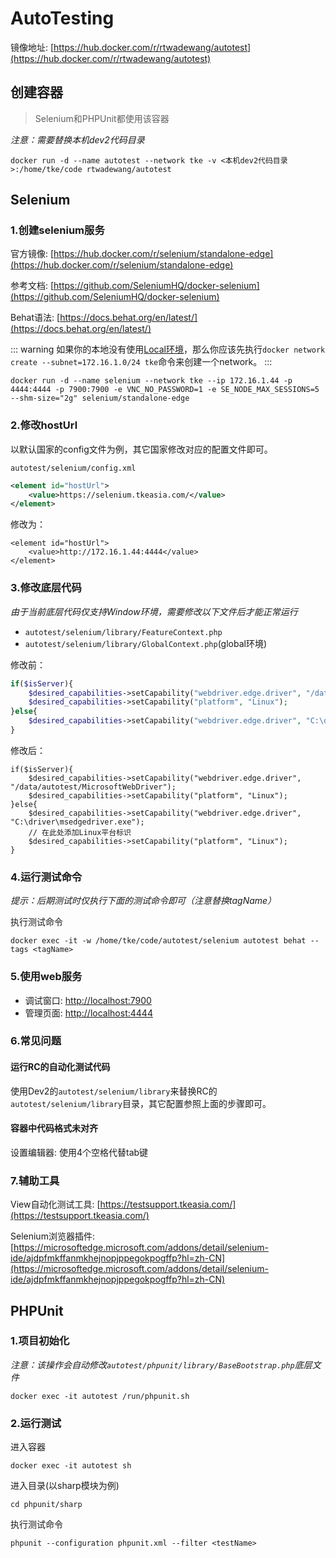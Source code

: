 # AutoTesting

镜像地址: [https://hub.docker.com/r/rtwadewang/autotest](https://hub.docker.com/r/rtwadewang/autotest)

## 创建容器

> Selenium和PHPUnit都使用该容器

*注意：需要替换本机dev2代码目录*

```shell
docker run -d --name autotest --network tke -v <本机dev2代码目录>:/home/tke/code rtwadewang/autotest
```

## Selenium

### 1.创建selenium服务

官方镜像: [https://hub.docker.com/r/selenium/standalone-edge](https://hub.docker.com/r/selenium/standalone-edge)

参考文档: [https://github.com/SeleniumHQ/docker-selenium](https://github.com/SeleniumHQ/docker-selenium)

Behat语法: [https://docs.behat.org/en/latest/](https://docs.behat.org/en/latest/)

::: warning
如果你的本地没有使用[Local环境](./view.md)，那么你应该先执行`docker network create --subnet=172.16.1.0/24 tke`命令来创建一个network。
:::

```shell
docker run -d --name selenium --network tke --ip 172.16.1.44 -p 4444:4444 -p 7900:7900 -e VNC_NO_PASSWORD=1 -e SE_NODE_MAX_SESSIONS=5 --shm-size="2g" selenium/standalone-edge
```

### 2.修改hostUrl

以默认国家的config文件为例，其它国家修改对应的配置文件即可。

`autotest/selenium/config.xml`

```xml
<element id="hostUrl">
	<value>https://selenium.tkeasia.com/</value>
</element>
```

修改为：
```xml{2}
<element id="hostUrl">
    <value>http://172.16.1.44:4444</value>
</element>
```

### 3.修改底层代码

*由于当前底层代码仅支持Window环境，需要修改以下文件后才能正常运行*

- `autotest/selenium/library/FeatureContext.php`
- `autotest/selenium/library/GlobalContext.php`(global环境)

修改前：
```php
if($isServer){
	$desired_capabilities->setCapability("webdriver.edge.driver", "/data/autotest/MicrosoftWebDriver");
	$desired_capabilities->setCapability("platform", "Linux");
}else{
	$desired_capabilities->setCapability("webdriver.edge.driver", "C:\driver\msedgedriver.exe");
}
```
修改后：
```php{6-7}
if($isServer){
	$desired_capabilities->setCapability("webdriver.edge.driver", "/data/autotest/MicrosoftWebDriver");
	$desired_capabilities->setCapability("platform", "Linux");
}else{
	$desired_capabilities->setCapability("webdriver.edge.driver", "C:\driver\msedgedriver.exe");
	// 在此处添加Linux平台标识
	$desired_capabilities->setCapability("platform", "Linux");
}
```

### 4.运行测试命令

*提示：后期测试时仅执行下面的测试命令即可（注意替换tagName）*

执行测试命令
```shell
docker exec -it -w /home/tke/code/autotest/selenium autotest behat --tags <tagName>
```

### 5.使用web服务

- 调试窗口: [http://localhost:7900](http://localhost:7900)
- 管理页面: [http://localhost:4444](http://localhost:4444)

### 6.常见问题

#### 运行RC的自动化测试代码

使用Dev2的`autotest/selenium/library`来替换RC的`autotest/selenium/library`目录，其它配置参照上面的步骤即可。

#### 容器中代码格式未对齐

设置编辑器: 使用4个空格代替tab键

### 7.辅助工具

View自动化测试工具: [https://testsupport.tkeasia.com/](https://testsupport.tkeasia.com/)

Selenium浏览器插件: [https://microsoftedge.microsoft.com/addons/detail/selenium-ide/ajdpfmkffanmkhejnopjppegokpogffp?hl=zh-CN](https://microsoftedge.microsoft.com/addons/detail/selenium-ide/ajdpfmkffanmkhejnopjppegokpogffp?hl=zh-CN)

## PHPUnit

### 1.项目初始化

*注意：该操作会自动修改`autotest/phpunit/library/BaseBootstrap.php`底层文件*

```shell
docker exec -it autotest /run/phpunit.sh
```

### 2.运行测试

进入容器
```shell
docker exec -it autotest sh
```

进入目录(以sharp模块为例)
```shell
cd phpunit/sharp
```

执行测试命令
```shell
phpunit --configuration phpunit.xml --filter <testName>
```